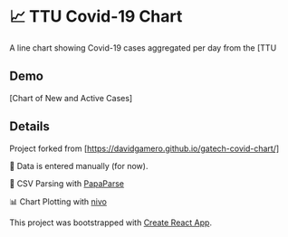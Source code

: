 # 📈 TTU Covid-19 Chart
A line chart showing Covid-19 cases aggregated per day from the [TTU

## Demo
[Chart of New and Active Cases]

## Details
Project forked from [https://davidgamero.github.io/gatech-covid-chart/]

💾 Data is entered manually (for now).

📂 CSV Parsing with [PapaParse](https://www.papaparse.com/)

📊 Chart Plotting with [nivo](https://nivo.rocks/)

This project was bootstrapped with [Create React App](https://github.com/facebook/create-react-app).
